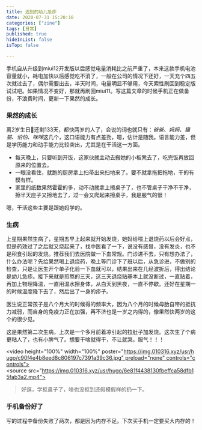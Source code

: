 ```yaml
---
title: 迟到的幼儿急疹
date: 2020-07-31 15:20:18
categories: ["zine"] 
tags: [日常]
published: true
hideInList: false
isTop: false

---
```

手机自从升级到miui12开发版以后感觉电量消耗比之前严重了，本来这款手机电池容量就小，耗电加快以后感觉吃不消了，一般在公司的情况下还好，一天充个四五次就过去了，偶尔需要出去，半天时间，电量明显不够用，今天索性刷回到稳定版试试吧。如果情况不变好，那就再刷回miui11。写这篇文章的时候手机正在做备份，不浪费时间，更新一下果然的成长。

### 果然的成长

离2岁生日🎂还剩133天，都快两岁的人了，会说的词也就只有：*爸爸、妈妈、猫猫、怕怕、咪咪*这几个，这口语能力有点差劲，嗯，估计是随我。语言能力差，但是学历能力和动手能力比较突出，尤其是在干活这一方面。

- 每天晚上，只要听到开饭，这家伙就主动去搬她的小板凳去了，吃完饭再放回原来的位置去。
- 一眼没看住，就跑的厨房拿上扫帚出来扫地来了。要不就拿拖把拖地，干的有模有样。
- 家里的纸数果然霍霍的多，动不动就拿上擦桌子了，也不管桌子干净不干净，擦半天座子又擦地去了，过一会又爬起来擦桌子，我是服气的很！

嗯，干活这些主要是跟她妈学的。

### 生病

上星期果然生病了，星期五早上起来就开始发烧，她妈给喂上退烧药以后会好点，但是药效过了之后就又烧起来了，找中医看了一下，说没有感冒，没有发炎，也不是积食引起的发烧。推荐我们去医院做一下血常规。门诊进不去，只有想办法了，什么办法呢？先给果然喝上退烧药，晚上等门诊下了班以后，从急诊进，不做别的检查，只是让医生开个单子化验一下血就可以，结果出来在几经波折后，得出结论是幼儿急疹。接下来就是煎熬的三天，这三天退烧贴基本上就没断过，一直贴着，再加上物理降温，一直用温水擦身体，从白天到黑夜，一直不停歇。还好在星期一的时候温度降下去了，然后出了一身的疹子。

医生说正常孩子是八个月大的时候得的频率大，因为八个月的时候母胎自带的抵抗力减弱，而自身的免疫力正在加强，再不济也是一岁之内得的，像果然快两岁的这个的很少见。

这是果然第二次生病，上次是一个多月前着凉引起的拉肚子加发烧。这次生了个病更粘人了，也有小脾气了。想要干啥就得干，不让就哭。服气！！！

<video height="100%" width="100%" poster="https://img.010316.xyz/usr/hugo/c90f4e4b8eed8c806197c7391a39c36.jpg" preload="none" controls="controls"><source src="https://img.010316.xyz/usr/hugo/6e81f4438130fbeffca58dfb15fab3a2.mp4"></video>
> 好逗，学抠鼻子了，啥也没抠到还假模假样的扔一下。

### 手机备份好了

写的过程中备份失败了两次，都是因为内存不足。下次买手机一定要买大内存的！